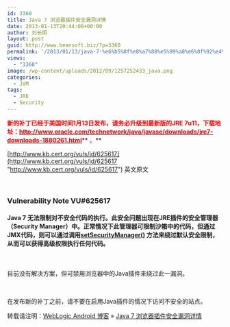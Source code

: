 ```yaml
---
id: 3360
title: Java 7 浏览器插件安全漏洞详情
date: 2013-01-13T20:44:00+00:00
author: 刘长炯
layout: post
guid: http://www.beansoft.biz/?p=3360
permalink: '/2013/01/13/java-7-%e6%b5%8f%e8%a7%88%e5%99%a8%e6%8f%92%e4%bb%b6%e5%ae%89%e5%85%a8%e6%bc%8f%e6%b4%9e%e8%af%a6%e6%83%85/'
views:
  - "3368"
image: /wp-content/uploads/2012/09/1257252433_java.png
categories:
  - JVM
tags:
  - JRE
  - Security
---
```

**<font color="#ff0000">新的补丁已经于美国时间1月13日发布，请务必升级到最新版的JRE 7u11，下载地址：</font>**[**<font color="#ff0000">http://www.oracle.com/technetwork/java/javase/downloads/jre7-downloads-1880261.html</font>**](http://www.oracle.com/technetwork/java/javase/downloads/jre7-downloads-1880261.html "http://www.oracle.com/technetwork/java/javase/downloads/jre7-downloads-1880261.html")** <font color="#ff0000">。</font>**

[http://www.kb.cert.org/vuls/id/625617](http://www.kb.cert.org/vuls/id/625617 "http://www.kb.cert.org/vuls/id/625617") 英文原文

&#160;

### Vulnerability Note VU#625617

#### Java 7 无法限制对不安全代码的执行。此安全问题出现在JRE插件的安全管理器（Security Manager）中。正常情况下此管理器可限制沙箱中的代码，但通过JMX代码，则可以通过调用[setSecurityManager()](http://docs.oracle.com/javase/1.5.0/docs/api/java/lang/System.html#setSecurityManager%28java.lang.SecurityManager%29) 方法来绕过默认安全限制，从而可以获得高级权限执行任何代码。

&#160;

目前没有解决方案，但可禁用浏览器中的Java插件来绕过此一漏洞。

&#160;

在发布新的补丁之前，请不要在启用Java插件的情况下访问不安全的站点。

转载请注明：[WebLogic Android 博客](http://www.beansoft.biz) &raquo; [Java 7 浏览器插件安全漏洞详情](http://www.beansoft.biz/2013/01/13/java-7-%e6%b5%8f%e8%a7%88%e5%99%a8%e6%8f%92%e4%bb%b6%e5%ae%89%e5%85%a8%e6%bc%8f%e6%b4%9e%e8%af%a6%e6%83%85/)